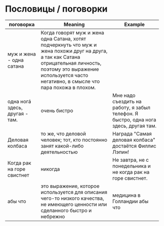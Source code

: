 # Пословицы / поговорки

| поговорка                      | Meaning                                                                                                                                                                                                                      | Example                                                                              |
|--------------------------------|------------------------------------------------------------------------------------------------------------------------------------------------------------------------------------------------------------------------------|--------------------------------------------------------------------------------------|
| муж и жена - одна сатана       | Когда говорят муж и жена одна Сатана, хотят подчеркнуть что муж и жена похожи друг на друга, а так как Сатана отрицательная личность, поэтому это выражение используется часто негативно, в смысле что пара похожа в плохом. |                                                                                      |
| одна ногá здесь, другая - там. | очень бистро                                                                                                                                                                                                                 | Мне надо съездить на работу, я забыл телефон. Я быстро, одна нога здесь, другая там. |
| Деловая колбаса                | то же, что деловой человек; тот, кто постоянно занят какой-либо деятельностью                                                                                                                                                | Награда "Самая деловая колбаса" достаётся Филлис Лэпин!                              |
| Когда рак на горе свистнет     | никогда                                                                                                                                                                                                                      | Не завтра, не с понедельника и не когда рак на горе свистнет.                        |
| абы что     | это выражение, которое используется для описания чего-то низкого качества, не имеющего ценности или сделанного быстро и небрежно | медицина в Голландии абы что                        |
